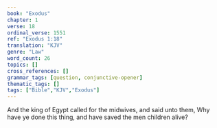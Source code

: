 ```yaml
---
book: "Exodus"
chapter: 1
verse: 18
ordinal_verse: 1551
ref: "Exodus 1:18"
translation: "KJV"
genre: "Law"
word_count: 26
topics: []
cross_references: []
grammar_tags: [question, conjunctive-opener]
thematic_tags: []
tags: ["Bible","KJV","Exodus"]
---
```

And the king of Egypt called for the midwives, and said unto them, Why have ye done this thing, and have saved the men children alive?
